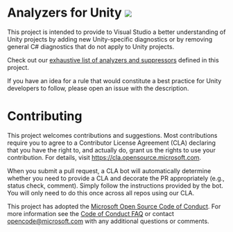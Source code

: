 # Analyzers for Unity ![](https://github.com/microsoft/Microsoft.Unity.Analyzers/workflows/CI/badge.svg)

This project is intended to provide to Visual Studio a better understanding of Unity projects by adding new Unity-specific diagnostics or by removing general C# diagnostics that do not apply to Unity projects. 

Check out our [exhaustive list of analyzers and suppressors](doc/index.md) defined in this project.

If you have an idea for a rule that would constitute a best practice for Unity developers to follow, please open an issue with the description.

# Contributing

This project welcomes contributions and suggestions.  Most contributions require you to agree to a
Contributor License Agreement (CLA) declaring that you have the right to, and actually do, grant us
the rights to use your contribution. For details, visit https://cla.opensource.microsoft.com.

When you submit a pull request, a CLA bot will automatically determine whether you need to provide
a CLA and decorate the PR appropriately (e.g., status check, comment). Simply follow the instructions
provided by the bot. You will only need to do this once across all repos using our CLA.

This project has adopted the [Microsoft Open Source Code of Conduct](https://opensource.microsoft.com/codeofconduct/).
For more information see the [Code of Conduct FAQ](https://opensource.microsoft.com/codeofconduct/faq/) or
contact [opencode@microsoft.com](mailto:opencode@microsoft.com) with any additional questions or comments.
